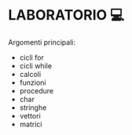 # LABORATORIO 💻

Argomenti principali:
- cicli for
- cicli while
- calcoli
- funzioni
- procedure
- char
- stringhe
- vettori
- matrici
